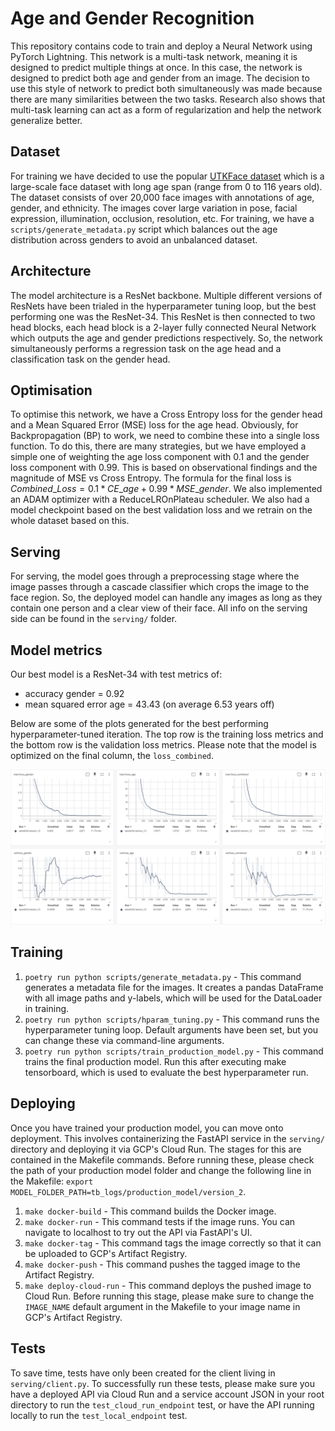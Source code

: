 # Age and Gender Recognition

This repository contains code to train and deploy a Neural Network using PyTorch Lightning. This network is a multi-task network, meaning it is designed to predict multiple things at once. In this case, the network is designed to predict both age and gender from an image. The decision to use this style of network to predict both simultaneously was made because there are many similarities between the two tasks. Research also shows that multi-task learning can act as a form of regularization and help the network generalize better.

## Dataset

For training we have decided to use the popular [UTKFace dataset](https://www.kaggle.com/datasets/jangedoo/utkface-new) which is a large-scale face dataset with long age span (range from 0 to 116 years old). The dataset consists of over 20,000 face images with annotations of age, gender, and ethnicity. The images cover large variation in pose, facial expression, illumination, occlusion, resolution, etc. For training, we have a `scripts/generate_metadata.py` script which balances out the age distribution across genders to avoid an unbalanced dataset.

## Architecture

The model architecture is a ResNet backbone. Multiple different versions of ResNets have been trialed in the hyperparameter tuning loop, but the best performing one was the ResNet-34. This ResNet is then connected to two head blocks, each head block is a 2-layer fully connected Neural Network which outputs the age and gender predictions respectively. So, the network simultaneously performs a regression task on the age head and a classification task on the gender head.

## Optimisation

To optimise this network, we have a Cross Entropy loss for the gender head and a Mean Squared Error (MSE) loss for the age head. Obviously, for Backpropagation (BP) to work, we need to combine these into a single loss function. To do this, there are many strategies, but we have employed a simple one of weighting the age loss component with 0.1 and the gender loss component with 0.99. This is based on observational findings and the magnitude of MSE vs Cross Entropy. The formula for the final loss is $Combined\_Loss = 0.1*CE\_age + 0.99*MSE\_gender$. We also implemented an ADAM optimizer with a ReduceLROnPlateau scheduler. We also had a model checkpoint based on the best validation loss and we retrain on the whole dataset based on this.

## Serving 

For serving, the model goes through a preprocessing stage where the image passes through a cascade classifier which crops the image to the face region. So, the deployed model can handle any images as long as they contain one person and a clear view of their face. All info on the serving side can be found in the `serving/` folder.

## Model metrics

Our best model is a ResNet-34 with test metrics of:

- accuracy gender = 0.92
- mean squared error age = 43.43 (on average 6.53 years off)

Below are some of the plots generated for the best performing hyperparameter-tuned iteration. The top row is the training loss metrics and the bottom row is the validation loss metrics. Please note that the model is optimized on the final column, the `loss_combined`.

![loss curves](Data/Assets/loss_curves_graphs.png)

## Training

1. `poetry run python scripts/generate_metadata.py` - This command generates a metadata file for the images. It creates a pandas DataFrame with all image paths and y-labels, which will be used for the DataLoader in training.
2. `poetry run python scripts/hparam_tuning.py` - This command runs the hyperparameter tuning loop. Default arguments have been set, but you can change these via command-line arguments.
3. `poetry run python scripts/train_production_model.py` - This command trains the final production model. Run this after executing make tensorboard, which is used to evaluate the best hyperparameter run.

## Deploying
Once you have trained your production model, you can move onto deployment. This involves containerizing the FastAPI service in the `serving/` directory and deploying it via GCP's Cloud Run. The stages for this are contained in the Makefile commands. Before running these, please check the path of your production model folder and change the following line in the Makefile: `export MODEL_FOLDER_PATH=tb_logs/production_model/version_2`.

1. `make docker-build` - This command builds the Docker image.
2. `make docker-run` - This command tests if the image runs. You can navigate to localhost to try out the API via FastAPI's UI.
3. `make docker-tag` - This command tags the image correctly so that it can be uploaded to GCP's Artifact Registry.
4. `make docker-push` - This command pushes the tagged image to the Artifact Registry.
5. `make deploy-cloud-run` - This command deploys the pushed image to Cloud Run. Before running this stage, please make sure to change the `IMAGE_NAME` default argument in the Makefile to your image name in GCP's Artifact Registry.

## Tests

To save time, tests have only been created for the client living in `serving/client.py`. To successfully run these tests, please make sure you have a deployed API via Cloud Run and a service account JSON in your root directory to run the `test_cloud_run_endpoint` test, or have the API running locally to run the `test_local_endpoint` test.